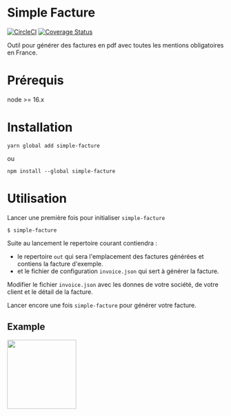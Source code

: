 Simple Facture
=======

[![CircleCI](https://circleci.com/gh/eboukamza/simple-facture.svg?style=svg)](https://circleci.com/gh/eboukamza/simple-facture)
[![Coverage Status](https://coveralls.io/repos/github/eboukamza/simple-facture/badge.svg?branch=master)](https://coveralls.io/github/eboukamza/simple-facture?branch=master)

Outil pour générer des factures en pdf avec toutes les mentions obligatoires en France.

Prérequis
===

node >= 16.x

Installation
====

    yarn global add simple-facture 
ou

    npm install --global simple-facture
    
Utilisation
====

Lancer une première fois pour initialiser `simple-facture`

    $ simple-facture

Suite au lancement le repertoire courant contiendra :
 -  le repertoire `out` qui sera l'emplacement des factures générées et contiens la facture d'exemple.
 -  et le fichier de configuration `invoice.json` qui sert à générer la facture.

Modifier le fichier `invoice.json` avec les donnes de votre société, de votre client et le détail de la facture.

Lancer encore une fois `simple-facture` pour générer votre facture.

Example
----

<a href="https://storage.googleapis.com/simple-facture/example-facture.jpeg" alt="Exemple facture" target="_blank">
  <img src="https://storage.googleapis.com/simple-facture/example-facture.jpeg" height=160px/>
</a>

